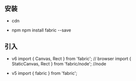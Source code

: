 ## 安装
- cdn
<script src="https://unpkg.com/fabric@6.7.1/dist/fabric.min.js"></script>
- npm
npm install fabric --save

## 引入
- v6
import { Canvas, Rect } from 'fabric'; // browser
import { StaticCanvas, Rect } from 'fabric/node'; //node

- v5
import { fabric } from 'fabric';